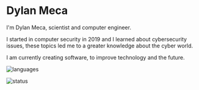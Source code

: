 # Dylan Meca

I'm Dylan Meca, scientist and computer engineer.

I started in computer security in 2019 and I learned about cybersecurity issues, these topics led me to a greater knowledge about the cyber world.

I am currently creating software, to improve technology and the future.

![languages](https://github-readme-stats.vercel.app/api/top-langs/?username=dylan14567&layout=compact)

![status](https://github-readme-stats.vercel.app/api?username=dylan14567)
